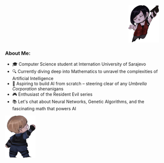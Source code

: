 <div align="right">
  <img src="./Images/AdaWong.png" width="100" height="auto">
</div>

### About Me:

- 🎓 Computer Science student at Internation University of Sarajevo 
- 🔍 Currently diving deep into Mathematics to unravel the complexities of Artificial Intelligence
- 🤖 Aspiring to build AI from scratch – steering clear of any *Umbrella Corporation* shenanigans
- 🎮 Enthusiast of the Resident Evil series
- 📚 Let's chat about Neural Networks, Genetic Algorithms, and the fascinating math that powers AI


<div align="left">
  <img src="./Images/LeonKenedy.png" width="100" height="auto">
</div>
